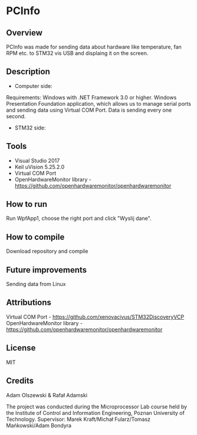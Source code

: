 # PCInfo

## Overview 

PCInfo was made for sending data about hardware like temperature, fan RPM etc. to STM32 vis USB and displaing it on the screen.

## Description

* Computer side:

Requirements: Windows with .NET Framework 3.0 or higher. 
Windows Presentation Foundation application, which allows us to manage serial ports and sending data using Virtual COM Port.
Data is sending every one second. 

* STM32 side:

## Tools

* Visual Studio 2017
* Keil uVision 5.25.2.0
* Virtual COM Port 
* OpenHardwareMonitor library - https://github.com/openhardwaremonitor/openhardwaremonitor

## How to run

Run WpfApp1, choose the right port and click "Wyslij dane".

## How to compile

Download repository and compile

## Future improvements

Sending data from Linux

## Attributions 

Virtual COM Port - https://github.com/xenovacivus/STM32DiscoveryVCP
OpenHardwareMonitor library - https://github.com/openhardwaremonitor/openhardwaremonitor

## License

MIT

## Credits

Adam Olszewski & Rafał Adamski

The project was conducted during the Microprocessor Lab course held by the Institute of Control and Information Engineering, Poznan University of Technology.
Supervisor: Marek Kraft/Michał Fularz/Tomasz Mańkowski/Adam Bondyra
